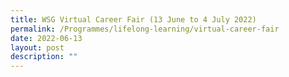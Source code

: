 ```yaml
---
title: WSG Virtual Career Fair (13 June to 4 July 2022)
permalink: /Programmes/lifelong-learning/virtual-career-fair
date: 2022-06-13
layout: post
description: ""
---
```




